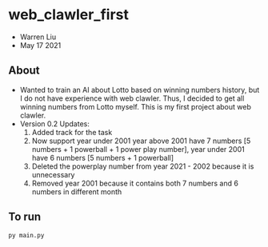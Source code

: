 # web_clawler_first
* Warren Liu
* May 17 2021

## About ##
* Wanted to train an AI about Lotto based on winning numbers history, but I do not have experience with web clawler. Thus, I decided to get all winning numbers from Lotto myself. This is my first project about web clawler.
*  Version 0.2 Updates:
   1. Added track for the task
   2. Now support year under 2001 
       year above 2001 have 7 numbers [5 numbers + 1 powerball + 1 power play number], year under 2001 have 6 numbers [5 numbers + 1 powerball]
   3. Deleted the powerplay number from year 2021 - 2002 because it is unnecessary
   4. Removed year 2001 because it contains both 7 numbers and 6 numbers in different month

## To run ##
```
py main.py
```